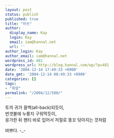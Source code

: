 ```yaml
---
layout: post
status: publish
published: true
title: "아쓰"
author:
  display_name: Kay
  login: Kay
  email: iam@hannal.net
  url: ''
author_login: Kay
author_email: iam@hannal.net
wordpress_id: 481
wordpress_url: http://blog.hannal.com/wp/?p=481
date: '2004-12-14 17:49:33 +0900'
date_gmt: '2004-12-14 08:49:33 +0900'
categories: []
tags:
- "희망"
permalink: "/2004/12/580/"
---
```

<p>토끼 귀가 올백(all-back)되듯이,<br />
번갯불에 누룽지 구워먹듯이,<br />
응가한 뒤 팬티 바로 입어서 저절로 똥꼬 닦아지는 것처럼</p>
<p>바쁘다. -_-</p>

